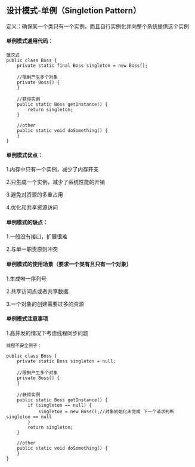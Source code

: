 ## 设计模式-单例（Singletion Pattern）

定义：确保某一个类只有一个实例，而且自行实例化并向整个系统提供这个实例

#### 单例模式通用代码：

```
饿汉式
public class Boss {
    private static final Boss singleton = new Boss();

    //限制产生多个对象
    private Boss() {
    }

    //获得实例
    public static Boss getInstance() {
        return singleton;
    }

    //other
    public static void doSomething() {
    }
}

```

#### 单例模式优点：

1.内存中只有一个实例，减少了内存开支

2.只生成一个实例，减少了系统性能的开销

3.避免对资源的多重占用

4.优化和共享资源访问

#### 单例模式的缺点：

1.一般没有接口，扩展很难

2.与单一职责原则冲突

#### 单例模式的使用场景（要求一个类有且只有一个对象）

1.生成唯一序列号

2.共享访问点或者共享数据

3.一个对象的创建需要过多的资源

#### 单例模式注意事项

1.高并发的情况下考虑线程同步问题

```
线程不安全例子：

public class Boss {
    private static Boss singleton = null;

    //限制产生多个对象
    private Boss() {
    }

    //获得实例
    public static Boss getInstance() {
        if (singleton == null) {
            singleton = new Boss();//对象初始化未完成 下一个请求判断singleton == null
        }
        return singleton;
    }

    //other
    public static void doSomething() {
    }
}

```




